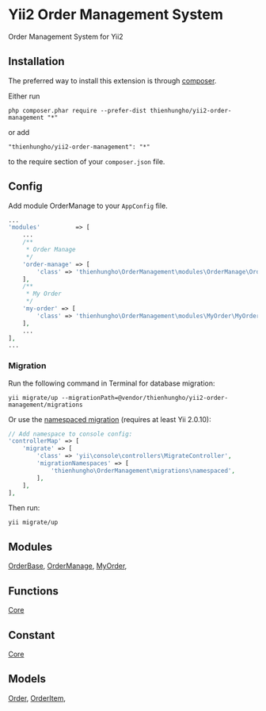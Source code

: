 Yii2 Order Management System
====================
Order Management System for Yii2

Installation
------------

The preferred way to install this extension is through [composer](http://getcomposer.org/download/).

Either run

```
php composer.phar require --prefer-dist thienhungho/yii2-order-management "*"
```

or add

```
"thienhungho/yii2-order-management": "*"
```

to the require section of your `composer.json` file.

Config
------------

Add module OrderManage to your `AppConfig` file.

```php
...
'modules'          => [
    ...
    /**
     * Order Manage
     */
    'order-manage' => [
        'class' => 'thienhungho\OrderManagement\modules\OrderManage\OrderManage',
    ],
    /**
     * My Order
     */
    'my-order' => [
        'class' => 'thienhungho\OrderManagement\modules\MyOrder\MyOrder',
    ],
    ...
],
...
```

### Migration

Run the following command in Terminal for database migration:

```
yii migrate/up --migrationPath=@vendor/thienhungho/yii2-order-management/migrations
```

Or use the [namespaced migration](http://www.yiiframework.com/doc-2.0/guide-db-migrations.html#namespaced-migrations) (requires at least Yii 2.0.10):

```php
// Add namespace to console config:
'controllerMap' => [
    'migrate' => [
        'class' => 'yii\console\controllers\MigrateController',
        'migrationNamespaces' => [
            'thienhungho\OrderManagement\migrations\namespaced',
        ],
    ],
],
```

Then run:
```
yii migrate/up
```

Modules
------------

[OrderBase](https://github.com/thienhungho/yii2-order-management/tree/master/src/modules/OrderBase), [OrderManage](https://github.com/thienhungho/yii2-order-management/tree/master/src/modules/OrderManage), [MyOrder](https://github.com/thienhungho/yii2-order-management/tree/master/src/modules/MyOrder), 

Functions
------------

[Core](https://github.com/thienhungho/yii2-order-management/tree/master/src/functions/core.php)

Constant
------------

[Core](https://github.com/thienhungho/yii2-order-management/tree/master/src/const/core.php)

Models
------------

[Order](https://github.com/thienhungho/yii2-order-management/tree/master/src/models/Order.php), [OrderItem](https://github.com/thienhungho/yii2-order-management/tree/master/src/models/OrderItem.php), 